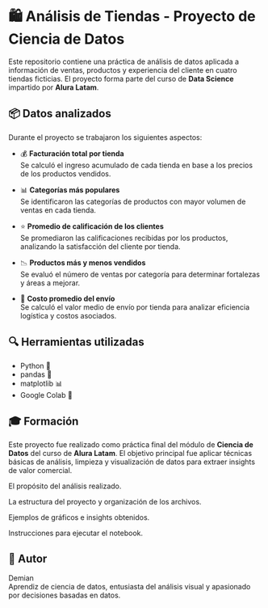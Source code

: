 # 🛍️ Análisis de Tiendas - Proyecto de Ciencia de Datos

Este repositorio contiene una práctica de análisis de datos aplicada a información de ventas, productos y experiencia del cliente en cuatro tiendas ficticias. El proyecto forma parte del curso de **Data Science** impartido por **Alura Latam**.

## 📦 Datos analizados

Durante el proyecto se trabajaron los siguientes aspectos:

- 💰 **Facturación total por tienda**  
  Se calculó el ingreso acumulado de cada tienda en base a los precios de los productos vendidos.

- 📊 **Categorías más populares**  
  Se identificaron las categorías de productos con mayor volumen de ventas en cada tienda.

- ⭐ **Promedio de calificación de los clientes**  
  Se promediaron las calificaciones recibidas por los productos, analizando la satisfacción del cliente por tienda.

- 📉 **Productos más y menos vendidos**  
  Se evaluó el número de ventas por categoría para determinar fortalezas y áreas a mejorar.

- 🚚 **Costo promedio del envío**  
  Se calculó el valor medio de envío por tienda para analizar eficiencia logística y costos asociados.

## 🔍 Herramientas utilizadas

- Python 🐍  
- pandas 📐  
- matplotlib 📊  
- Google Colab 🧠  

## 🎓 Formación

Este proyecto fue realizado como práctica final del módulo de **Ciencia de Datos** del curso de **Alura Latam**. El objetivo principal fue aplicar técnicas básicas de análisis, limpieza y visualización de datos para extraer insights de valor comercial.

El propósito del análisis realizado.

La estructura del proyecto y organización de los archivos.

Ejemplos de gráficos e insights obtenidos.

Instrucciones para ejecutar el notebook.

## 📌 Autor

Demian  
Aprendiz de ciencia de datos, entusiasta del análisis visual y apasionado por decisiones basadas en datos.
